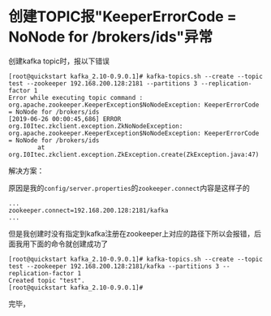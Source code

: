 # 创建TOPIC报"KeeperErrorCode = NoNode for /brokers/ids"异常

创建kafka topic时，报以下错误

```shell
[root@quickstart kafka_2.10-0.9.0.1]# kafka-topics.sh --create --topic test --zookeeper 192.168.200.128:2181 --partitions 3 --replication-factor 1
Error while executing topic command : org.apache.zookeeper.KeeperException$NoNodeException: KeeperErrorCode = NoNode for /brokers/ids
[2019-06-26 00:00:45,686] ERROR org.I0Itec.zkclient.exception.ZkNoNodeException: org.apache.zookeeper.KeeperException$NoNodeException: KeeperErrorCode = NoNode for /brokers/ids
        at org.I0Itec.zkclient.exception.ZkException.create(ZkException.java:47)

```

解决方案：

原因是我的`config/server.properties`的`zookeeper.connect`内容是这样子的

```
...
zookeeper.connect=192.168.200.128:2181/kafka
...
```

但是我创建时没有指定到kafka注册在zookeeper上对应的路径下所以会报错，后面我用下面的命令就创建成功了

```shell
[root@quickstart kafka_2.10-0.9.0.1]# kafka-topics.sh --create --topic test --zookeeper 192.168.200.128:2181/kafka --partitions 3 --replication-factor 1
Created topic "test".
[root@quickstart kafka_2.10-0.9.0.1]#
```

完毕，